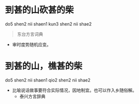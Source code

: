 # 到甚的山砍甚的柴
do5 shen2 nii shaen1 kun3 shen2 nii shae2
> 东台方言词典
- 审时度势随机应变。

# 到甚的山，樵甚的柴
do5 shen2 nii shaen1 qio2 shen2 nii shae2
+ 比喻说话做事要符合实际情况，因地制宜。也可以作入乡随俗解。
  * 泰兴方言辞典
